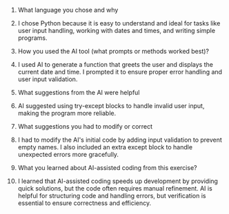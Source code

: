 1. What language you chose and why
1. I chose Python because it is easy to understand and ideal for tasks like user input handling, working with dates and times, and writing simple programs.

2. How you used the AI tool (what prompts or methods worked best)?
2. I used AI to generate a function that greets the user and displays the current date and time. I prompted it to ensure proper error handling and user input validation.

3. What suggestions from the AI were helpful
3. AI suggested using try-except blocks to handle invalid user input, making the program more reliable.

4. What suggestions you had to modify or correct
4. I had to modify the AI's initial code by adding input validation to prevent empty names. I also included an extra except block to handle unexpected errors more gracefully.

5. What you learned about AI-assisted coding from this exercise?
5. I learned that AI-assisted coding speeds up development by providing quick solutions, but the code often requires manual refinement. AI is helpful for structuring code and handling errors, but verification is essential to ensure correctness and efficiency.
